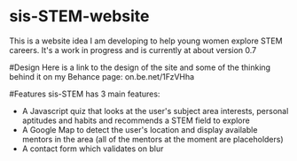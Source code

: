 # sis-STEM-website
This is a website idea I am developing to help young women explore STEM careers. It's a work in progress and is currently at about version 0.7

#Design
Here is a link to the design of the site and some of the thinking behind it on my Behance page:
on.be.net/1FzVHha

#Features
sis-STEM has 3 main features: 
- A Javascript quiz that looks at the user's subject area interests, personal aptitudes and habits and recommends a STEM field to explore
- A Google Map to detect the user's location and display available mentors in the area (all of the mentors at the moment are placeholders)
- A contact form which validates on blur
